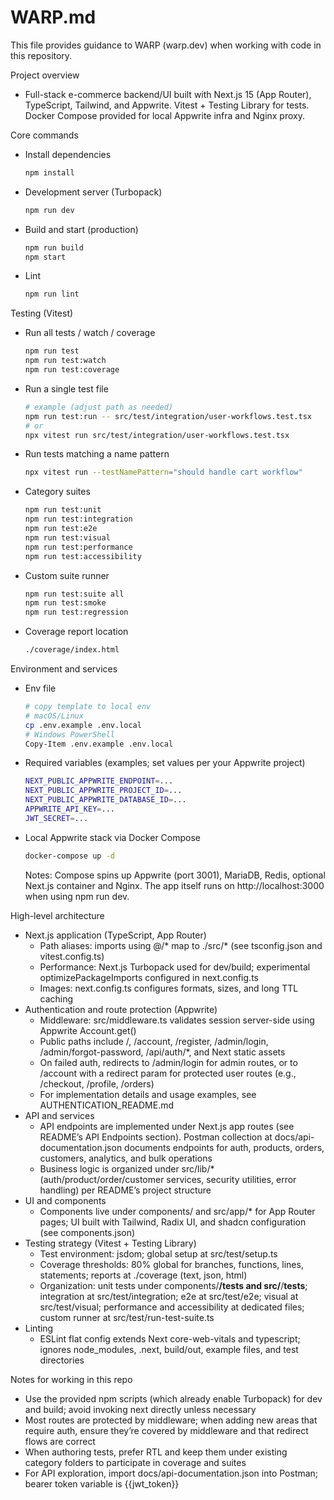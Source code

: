 # WARP.md

This file provides guidance to WARP (warp.dev) when working with code in this repository.

Project overview
- Full-stack e-commerce backend/UI built with Next.js 15 (App Router), TypeScript, Tailwind, and Appwrite. Vitest + Testing Library for tests. Docker Compose provided for local Appwrite infra and Nginx proxy.

Core commands
- Install dependencies
  ```bash path=null start=null
  npm install
  ```
- Development server (Turbopack)
  ```bash path=null start=null
  npm run dev
  ```
- Build and start (production)
  ```bash path=null start=null
  npm run build
  npm start
  ```
- Lint
  ```bash path=null start=null
  npm run lint
  ```

Testing (Vitest)
- Run all tests / watch / coverage
  ```bash path=null start=null
  npm run test
  npm run test:watch
  npm run test:coverage
  ```
- Run a single test file
  ```bash path=null start=null
  # example (adjust path as needed)
  npm run test:run -- src/test/integration/user-workflows.test.tsx
  # or
  npx vitest run src/test/integration/user-workflows.test.tsx
  ```
- Run tests matching a name pattern
  ```bash path=null start=null
  npx vitest run --testNamePattern="should handle cart workflow"
  ```
- Category suites
  ```bash path=null start=null
  npm run test:unit
  npm run test:integration
  npm run test:e2e
  npm run test:visual
  npm run test:performance
  npm run test:accessibility
  ```
- Custom suite runner
  ```bash path=null start=null
  npm run test:suite all
  npm run test:smoke
  npm run test:regression
  ```
- Coverage report location
  ```bash path=null start=null
  ./coverage/index.html
  ```

Environment and services
- Env file
  ```bash path=null start=null
  # copy template to local env
  # macOS/Linux
  cp .env.example .env.local
  # Windows PowerShell
  Copy-Item .env.example .env.local
  ```
- Required variables (examples; set values per your Appwrite project)
  ```bash path=null start=null
  NEXT_PUBLIC_APPWRITE_ENDPOINT=...
  NEXT_PUBLIC_APPWRITE_PROJECT_ID=...
  NEXT_PUBLIC_APPWRITE_DATABASE_ID=...
  APPWRITE_API_KEY=...
  JWT_SECRET=...
  ```
- Local Appwrite stack via Docker Compose
  ```bash path=null start=null
  docker-compose up -d
  ```
  Notes: Compose spins up Appwrite (port 3001), MariaDB, Redis, optional Next.js container and Nginx. The app itself runs on http://localhost:3000 when using npm run dev.

High-level architecture
- Next.js application (TypeScript, App Router)
  - Path aliases: imports using @/* map to ./src/* (see tsconfig.json and vitest.config.ts)
  - Performance: Next.js Turbopack used for dev/build; experimental optimizePackageImports configured in next.config.ts
  - Images: next.config.ts configures formats, sizes, and long TTL caching
- Authentication and route protection (Appwrite)
  - Middleware: src/middleware.ts validates session server-side using Appwrite Account.get()
  - Public paths include /, /account, /register, /admin/login, /admin/forgot-password, /api/auth/*, and Next static assets
  - On failed auth, redirects to /admin/login for admin routes, or to /account with a redirect param for protected user routes (e.g., /checkout, /profile, /orders)
  - For implementation details and usage examples, see AUTHENTICATION_README.md
- API and services
  - API endpoints are implemented under Next.js app routes (see README’s API Endpoints section). Postman collection at docs/api-documentation.json documents endpoints for auth, products, orders, customers, analytics, and bulk operations
  - Business logic is organized under src/lib/* (auth/product/order/customer services, security utilities, error handling) per README’s project structure
- UI and components
  - Components live under components/ and src/app/* for App Router pages; UI built with Tailwind, Radix UI, and shadcn configuration (see components.json)
- Testing strategy (Vitest + Testing Library)
  - Test environment: jsdom; global setup at src/test/setup.ts
  - Coverage thresholds: 80% global for branches, functions, lines, statements; reports at ./coverage (text, json, html)
  - Organization: unit tests under components/**/__tests__ and src/**/__tests__; integration at src/test/integration; e2e at src/test/e2e; visual at src/test/visual; performance and accessibility at dedicated files; custom runner at src/test/run-test-suite.ts
- Linting
  - ESLint flat config extends Next core-web-vitals and typescript; ignores node_modules, .next, build/out, example files, and test directories

Notes for working in this repo
- Use the provided npm scripts (which already enable Turbopack) for dev and build; avoid invoking next directly unless necessary
- Most routes are protected by middleware; when adding new areas that require auth, ensure they’re covered by middleware and that redirect flows are correct
- When authoring tests, prefer RTL and keep them under existing category folders to participate in coverage and suites
- For API exploration, import docs/api-documentation.json into Postman; bearer token variable is {{jwt_token}}
